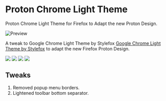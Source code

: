 # Proton Chrome Light Theme
Proton Chrome Light Theme for Firefox to Adapt the new Proton Design.

![Preview](https://addons.cdn.mozilla.net/user-media/version-previews/full/2905/2905987.png)

A tweak to Google Chrome Light Theme by Stylefox [Google Chrome Light Theme by Stylefox](https://addons.mozilla.org/en-US/firefox/addon/google-chrome-light/) to adapt the new Firefox Proton Design.

![](https://img.shields.io/amo/dw/%7B8bcb6b60-ace1-4f5c-af53-d499aac89658%7D?style=flat-square)
![](https://img.shields.io/amo/users/%7B8bcb6b60-ace1-4f5c-af53-d499aac89658%7D?style=flat-square)
![](https://img.shields.io/amo/stars/%7B8bcb6b60-ace1-4f5c-af53-d499aac89658%7D?style=flat-square)
![](https://img.shields.io/amo/v/%7B8bcb6b60-ace1-4f5c-af53-d499aac89658%7D?style=flat-square)

## Tweaks
1. Removed popup menu borders.
2. Lightened toolbar bottom separator.
